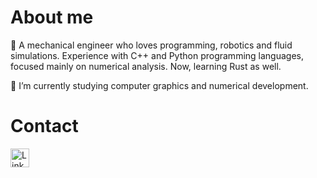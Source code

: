 # About me

🔭 A mechanical engineer who loves programming, robotics and fluid simulations. Experience with C++ and Python programming languages, focused mainly on numerical analysis. Now, learning Rust as well.

🌱 I’m currently studying computer graphics and numerical development.

# Contact

[<img src="https://img.shields.io/badge/LinkedIn-0077B5?style=for-the-badge&logo=linkedin&logoColor=white" alt='Linkedin' height='30'>](http://linkedin.com/in/thalescarl)
<!--
**ThalesCarl/thalescarl** is a ✨ _special_ ✨ repository because its `README.md` (this file) appears on your GitHub profile.

Here are some ideas to get you started:

- 🔭 I’m currently working on ...
- 🌱 I’m currently learning ...
- 👯 I’m looking to collaborate on ...
- 🤔 I’m looking for help with ...
- 💬 Ask me about ...
- 📫 How to reach me: ...
- 😄 Pronouns: ...
- ⚡ Fun fact: ...
-->
